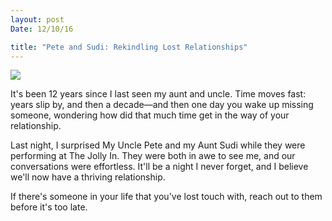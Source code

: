```yaml
---
layout: post
Date: 12/10/16

title: "Pete and Sudi: Rekindling Lost Relationships"
---
```


![][image-1]

It's been 12 years since I last seen my aunt and uncle. Time moves fast: years slip by, and then a decade—and then one day you wake up missing someone, wondering how did that much time get in the way of your relationship.

Last night, I surprised My Uncle Pete and my Aunt Sudi while they were performing at The Jolly In. They were both in awe to see me, and our conversations were effortless. It'll be a night I never forget, and I believe we'll now have a thriving relationship.

If there's someone in your life that you've lost touch with, reach out to them before it's too late.

[image-1]:	/_photos/oris.jpg
